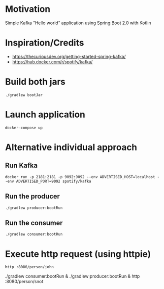 # Motivation
Simple Kafka "Hello world" application using Spring Boot 2.0 with Kotlin

# Inspiration/Credits
 - https://thecuriousdev.org/getting-started-spring-kafka/
 - https://hub.docker.com/r/spotify/kafka/

# Build both jars
```./gradlew bootJar```

# Launch application
```docker-compose up```

# Alternative individual approach

## Run Kafka
```docker run -p 2181:2181 -p 9092:9092 --env ADVERTISED_HOST=localhost --env ADVERTISED_PORT=9092 spotify/kafka```

## Run the producer
```./gradlew producer:bootRun```

## Run the consumer
```./gradlew consumer:bootRun```

# Execute http request (using httpie)
```http :8080/person/john```


./gradlew consumer:bootRun &
./gradlew producer:bootRun &
http :8080/person/snot
